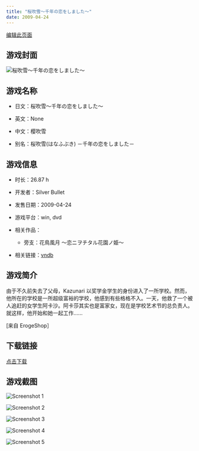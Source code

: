 ```yaml
---
title: "桜吹雪～千年の恋をしました～"
date: 2009-04-24
---
```

[编辑此页面](https://github.com/ACG-3/ADV3-source/blob/main/source/_posts/games/%E6%A1%9C%E5%90%B9%E9%9B%AA%EF%BD%9E%E5%8D%83%E5%B9%B4%E3%81%AE%E6%81%8B%E3%82%92%E3%81%97%E3%81%BE%E3%81%97%E3%81%9F%EF%BD%9E.md)

## 游戏封面

![桜吹雪～千年の恋をしました～](https%3A//pan.timero.xyz/onedrive/img_lib_001/%E6%A1%9C%E5%90%B9%E9%9B%AA%EF%BD%9E%E5%8D%83%E5%B9%B4%E3%81%AE%E6%81%8B%E3%82%92%E3%81%97%E3%81%BE%E3%81%97%E3%81%9F%EF%BD%9E_cover.avif)


## 游戏名称

- 日文：桜吹雪～千年の恋をしました～
- 英文：None
- 中文：樱吹雪

- 别名：桜吹雪(はなふぶき) －千年の恋をしました－


## 游戏信息

- 时长：26.87 h
- 开发者：Silver Bullet
- 发售日期：2009-04-24
- 游戏平台：win, dvd
- 相关作品：
   - 旁支：花鳥風月 ～恋ニヲチタル花園ノ姫～

- 相关链接：[vndb](https://vndb.org/v1369)


## 游戏简介

由于不久前失去了父母，Kazunari 以奖学金学生的身份进入了一所学校。然而，他所在的学校是一所超级富裕的学校，他感到有些格格不入。一天，他救了一个被人追赶的女学生阿卡沙。阿卡莎其实也是富家女，现在是学校艺术节的总负责人。就这样，他开始和她一起工作......

[来自 ErogeShop］


## 下载链接

[点击下载](https://pan.timero.xyz/onedrive/adv_lib_001/%E6%A1%9C%E5%90%B9%E9%9B%AA%EF%BD%9E%E5%8D%83%E5%B9%B4%E3%81%AE%E6%81%8B%E3%82%92%E3%81%97%E3%81%BE%E3%81%97%E3%81%9F%EF%BD%9E)


## 游戏截图


![Screenshot 1](https%3A//pan.timero.xyz/onedrive/img_lib_001/%E6%A1%9C%E5%90%B9%E9%9B%AA%EF%BD%9E%E5%8D%83%E5%B9%B4%E3%81%AE%E6%81%8B%E3%82%92%E3%81%97%E3%81%BE%E3%81%97%E3%81%9F%EF%BD%9E_Screenshot_1.avif)

![Screenshot 2](https%3A//pan.timero.xyz/onedrive/img_lib_001/%E6%A1%9C%E5%90%B9%E9%9B%AA%EF%BD%9E%E5%8D%83%E5%B9%B4%E3%81%AE%E6%81%8B%E3%82%92%E3%81%97%E3%81%BE%E3%81%97%E3%81%9F%EF%BD%9E_Screenshot_2.avif)

![Screenshot 3](https%3A//pan.timero.xyz/onedrive/img_lib_001/%E6%A1%9C%E5%90%B9%E9%9B%AA%EF%BD%9E%E5%8D%83%E5%B9%B4%E3%81%AE%E6%81%8B%E3%82%92%E3%81%97%E3%81%BE%E3%81%97%E3%81%9F%EF%BD%9E_Screenshot_3.avif)

![Screenshot 4](https%3A//pan.timero.xyz/onedrive/img_lib_001/%E6%A1%9C%E5%90%B9%E9%9B%AA%EF%BD%9E%E5%8D%83%E5%B9%B4%E3%81%AE%E6%81%8B%E3%82%92%E3%81%97%E3%81%BE%E3%81%97%E3%81%9F%EF%BD%9E_Screenshot_4.avif)

![Screenshot 5](https%3A//pan.timero.xyz/onedrive/img_lib_001/%E6%A1%9C%E5%90%B9%E9%9B%AA%EF%BD%9E%E5%8D%83%E5%B9%B4%E3%81%AE%E6%81%8B%E3%82%92%E3%81%97%E3%81%BE%E3%81%97%E3%81%9F%EF%BD%9E_Screenshot_5.avif)

